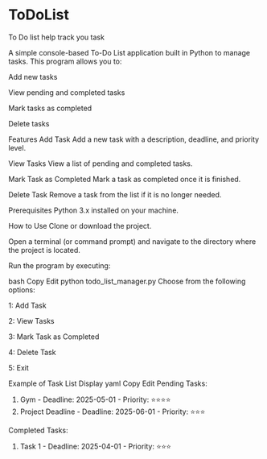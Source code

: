 # ToDoList
To Do list help track you task

A simple console-based To-Do List application built in Python to manage tasks. This program allows you to:

Add new tasks

View pending and completed tasks

Mark tasks as completed

Delete tasks

Features
Add Task
Add a new task with a description, deadline, and priority level.

View Tasks
View a list of pending and completed tasks.

Mark Task as Completed
Mark a task as completed once it is finished.

Delete Task
Remove a task from the list if it is no longer needed.

Prerequisites
Python 3.x installed on your machine.

How to Use
Clone or download the project.

Open a terminal (or command prompt) and navigate to the directory where the project is located.

Run the program by executing:

bash
Copy
Edit
python todo_list_manager.py
Choose from the following options:

1: Add Task

2: View Tasks

3: Mark Task as Completed

4: Delete Task

5: Exit

Example of Task List Display
yaml
Copy
Edit
Pending Tasks:
1. Gym - Deadline: 2025-05-01 - Priority: ⭐⭐⭐⭐
2. Project Deadline - Deadline: 2025-06-01 - Priority: ⭐⭐⭐

Completed Tasks:
1. Task 1 - Deadline: 2025-04-01 - Priority: ⭐⭐⭐
